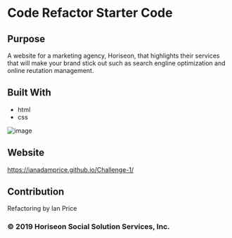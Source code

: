 # Code Refactor Starter Code

## Purpose
A website for a marketing agency, Horiseon, that highlights their services that will make your brand stick out such as search engline optimization and online reutation management.

## Built With
* html
* css


![image](/Bootcamp/Challenge1/01-html-css-git-homework-demo.png?raw=true "screenshot")

## Website 
https://ianadamprice.github.io/Challenge-1/
## Contribution
Refactoring by Ian Price
### &copy; 2019 Horiseon Social Solution Services, Inc.
